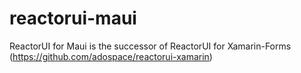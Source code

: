 # reactorui-maui
ReactorUI for Maui is the successor of ReactorUI for Xamarin-Forms (https://github.com/adospace/reactorui-xamarin)
